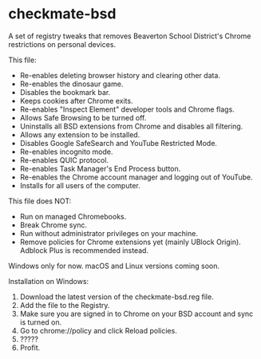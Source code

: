 # checkmate-bsd
A set of registry tweaks that removes Beaverton School District's Chrome restrictions on personal devices.

This file:
- Re-enables deleting browser history and clearing other data.
- Re-enables the dinosaur game.
- Disables the bookmark bar.
- Keeps cookies after Chrome exits.
- Re-enables "Inspect Element" developer tools and Chrome flags.
- Allows Safe Browsing to be turned off.
- Uninstalls all BSD extensions from Chrome and disables all filtering.
- Allows any extension to be installed.
- Disables Google SafeSearch and YouTube Restricted Mode.
- Re-enables incognito mode.
- Re-enables QUIC protocol.
- Re-enables Task Manager's End Process button.
- Re-enables the Chrome account manager and logging out of YouTube.
- Installs for all users of the computer.

This file does NOT:
- Run on managed Chromebooks.
- Break Chrome sync.
- Run without administrator privileges on your machine.
- Remove policies for Chrome extensions yet (mainly UBlock Origin). Adblock Plus is recommended instead.

Windows only for now. macOS and Linux versions coming soon.

Installation on Windows:
1. Download the latest version of the checkmate-bsd.reg file.
2. Add the file to the Registry.
3. Make sure you are signed in to Chrome on your BSD account and sync is turned on.
4. Go to chrome://policy and click Reload policies.
5. ?????
6. Profit.

